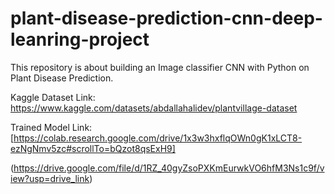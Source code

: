 # plant-disease-prediction-cnn-deep-leanring-project
This repository is about building an Image classifier CNN with Python on Plant Disease Prediction.

Kaggle Dataset Link: https://www.kaggle.com/datasets/abdallahalidev/plantvillage-dataset

Trained Model Link: [https://colab.research.google.com/drive/1x3w3hxflqOWn0gK1xLCT8-ezNgNmv5zc#scrollTo=bQzot8qsExH9]

(https://drive.google.com/file/d/1RZ_40gyZsoPXKmEurwkVO6hfM3Ns1c9f/view?usp=drive_link)
